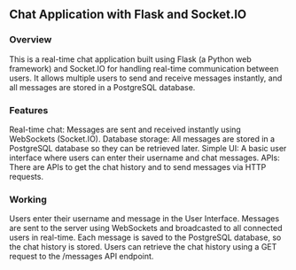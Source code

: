 ## Chat Application with Flask and Socket.IO
### Overview
This is a real-time chat application built using Flask (a Python web framework) and Socket.IO for handling real-time communication between users. It allows multiple users to send and receive messages instantly, and all messages are stored in a PostgreSQL database.

### Features
Real-time chat: Messages are sent and received instantly using WebSockets (Socket.IO).
Database storage: All messages are stored in a PostgreSQL database so they can be retrieved later.
Simple UI: A basic user interface where users can enter their username and chat messages.
APIs: There are APIs to get the chat history and to send messages via HTTP requests.

### Working
Users enter their username and message in the User Interface.
Messages are sent to the server using WebSockets and broadcasted to all connected users in real-time.
Each message is saved to the PostgreSQL database, so the chat history is stored.
Users can retrieve the chat history using a GET request to the /messages API endpoint.
